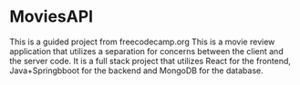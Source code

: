 # MoviesAPI
This is a guided project from freecodecamp.org
This is a movie review application that utilizes a separation for concerns between the client and the server code. 
It is a full stack project that utilizes React for the frontend, Java+Springbboot for the backend and MongoDB for the database.
